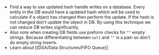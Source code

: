 - Find a way to use updated hash handle writes on a database. Every entity in the DB would have a updated hash which will be used to calculate if a object has changed then perform the update. If the hash is not changed don't update the object in DB. By using this technique we can reduce DB writes significantly.
- Also note when creating DB fields use preform checks for `""` empty strings. Because differentiating between `null` and `""` is a pain so don't do empty string inserts.
- Learn about [[DSA/Data Structures/FIFO Queue]]